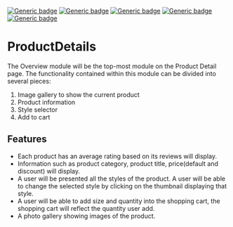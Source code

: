 [![Generic badge](https://img.shields.io/badge/npm-7.5.3-<COLOR>.svg)](https://shields.io/)
[![Generic badge](https://img.shields.io/badge/node-v15.10.0-orange.svg)](https://shields.io/)
[![Generic badge](https://img.shields.io/badge/react-16.14.0-yellowgreen.svg)](https://shields.io/)
[![Generic badge](https://img.shields.io/badge/License-MIT-informational.svg)](https://shields.io/)
[![Generic badge](https://img.shields.io/badge/socket.io-orange.svg)](https://shields.io/)
# ProductDetails
The Overview module will be the top-most module on the Product Detail page.  The functionality contained within this module can be divided into several pieces:
1. Image gallery to show the current product
2. Product information
3. Style selector
4. Add to cart



## Features

* Each product has an average rating based on its reviews will display.
* Information such as product category, product title, price(default and discount) will display.
* A user will be presented all the styles of the product. A user will be able to change the selected style by clicking on the thumbnail displaying that style.
* A user will be able to add size and quantity into the shopping cart, the shopping cart will reflect the quantity user add. 
* A photo gallery showing images of the product.
